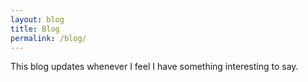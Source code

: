 ```yaml
---
layout: blog
title: Blog
permalink: /blog/
---
```


This blog updates whenever I feel I have something interesting to say.
